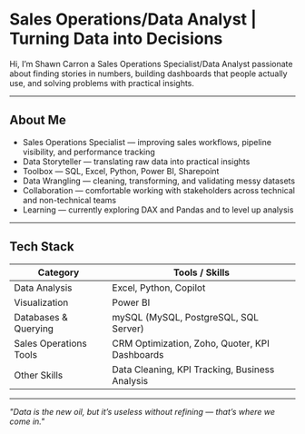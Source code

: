 # Sales Operations/Data Analyst | Turning Data into Decisions

Hi, I’m Shawn Carron a Sales Operations Specialist/Data Analyst passionate about finding stories in numbers, building dashboards that people actually use, and solving problems with practical insights.

---

## About Me
- Sales Operations Specialist — improving sales workflows, pipeline visibility, and performance tracking     
- Data Storyteller — translating raw data into practical insights
- Toolbox — SQL, Excel, Python, Power BI, Sharepoint  
- Data Wrangling — cleaning, transforming, and validating messy datasets  
- Collaboration — comfortable working with stakeholders across technical and non-technical teams  
- Learning — currently exploring DAX and Pandas and to level up analysis

---

## Tech Stack

| **Category**           | **Tools / Skills** |
|------------------------|--------------------|
| Data Analysis          | Excel, Python, Copilot |
| Visualization          | Power BI |
| Databases & Querying   | mySQL (MySQL, PostgreSQL, SQL Server) |
| Sales Operations Tools | CRM Optimization, Zoho, Quoter, KPI Dashboards |
| Other Skills           | Data Cleaning, KPI Tracking, Business Analysis |

---
<!--
## Featured Projects

### 1. Sales Performance Dashboard
*Power BI* — Designed a dynamic dashboard for tracking monthly sales, highlighting top products, and identifying underperforming regions.  
[View Project](#)

---

### 2. Customer Churn Prediction
*Python + scikit-learn* — Built a predictive model to identify customers at risk of churn, improving retention strategies.  
[View Project](#)

---

### 3. Data Cleaning Automation
*Python + Pandas* — Created a script that automates cleaning and formatting of raw CSV data, reducing manual work by 80%.  
[View Project](#)

---

## Let’s Connect
- **LinkedIn:** [linkedin.com/in/yourprofile](#)  
- **Email:** your.email@example.com  
- **Portfolio:** [yourportfolio.com](#)  

---
-->
*"Data is the new oil, but it’s useless without refining — that’s where we come in."*
